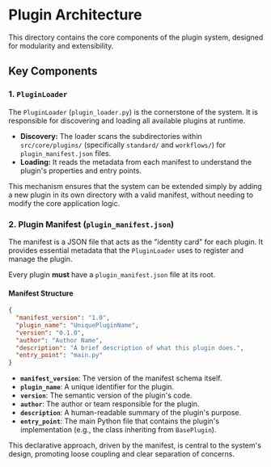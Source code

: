 # Plugin Architecture

This directory contains the core components of the plugin system, designed for modularity and extensibility.

## Key Components

### 1. `PluginLoader`

The `PluginLoader` (`plugin_loader.py`) is the cornerstone of the system. It is responsible for discovering and loading all available plugins at runtime.

-   **Discovery:** The loader scans the subdirectories within `src/core/plugins/` (specifically `standard/` and `workflows/`) for `plugin_manifest.json` files.
-   **Loading:** It reads the metadata from each manifest to understand the plugin's properties and entry points.

This mechanism ensures that the system can be extended simply by adding a new plugin in its own directory with a valid manifest, without needing to modify the core application logic.

### 2. Plugin Manifest (`plugin_manifest.json`)

The manifest is a JSON file that acts as the "identity card" for each plugin. It provides essential metadata that the `PluginLoader` uses to register and manage the plugin.

Every plugin **must** have a `plugin_manifest.json` file at its root.

#### Manifest Structure

```json
{
  "manifest_version": "1.0",
  "plugin_name": "UniquePluginName",
  "version": "0.1.0",
  "author": "Author Name",
  "description": "A brief description of what this plugin does.",
  "entry_point": "main.py" 
}
```

-   **`manifest_version`**: The version of the manifest schema itself.
-   **`plugin_name`**: A unique identifier for the plugin.
-   **`version`**: The semantic version of the plugin's code.
-   **`author`**: The author or team responsible for the plugin.
-   **`description`**: A human-readable summary of the plugin's purpose.
-   **`entry_point`**: The main Python file that contains the plugin's implementation (e.g., the class inheriting from `BasePlugin`).

This declarative approach, driven by the manifest, is central to the system's design, promoting loose coupling and clear separation of concerns.